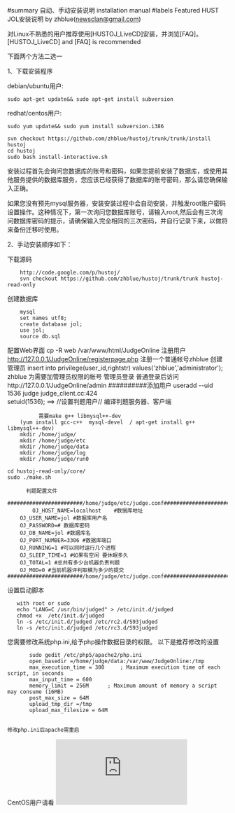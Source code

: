 #summary 自动、手动安装说明 installation manual
#labels Featured
HUST JOL安装说明 
	by zhblue(newsclan@gmail.com)

对Linux不熟悉的用户推荐使用[HUSTOJ_LiveCD]安装，并浏览[FAQ]。
[HUSTOJ_LiveCD] and [FAQ] is recommended

下面两个方法二选一

1、下载安装程序

debian/ubuntu用户:
```
sudo apt-get update&& sudo apt-get install subversion 
```
redhat/centos用户:
```
sudo yum update&& sudo yum install subversion.i386
```

```
svn checkout https://github.com/zhblue/hustoj/trunk/trunk/install  hustoj
cd hustoj
sudo bash install-interactive.sh

```

安装过程首先会询问您数据库的账号和密码，如果您提前安装了数据库，或使用其他服务提供的数据库服务，您应该已经获得了数据库的账号密码，那么请您确保输入正确。

如果您没有预先mysql服务器，安装安装过程中会自动安装，并触发root账户密码设置操作。这种情况下，第一次询问您数据库账号，请输入root,然后会有三次询问数据库密码的提示，请确保输入完全相同的三次密码，并自行记录下来，以做将来备份迁移时使用。


2、手动安装顺序如下：

下载源码
```
	http://code.google.com/p/hustoj/
	svn checkout https://github.com/zhblue/hustoj/trunk/trunk hustoj-read-only
```
创建数据库
```
	mysql
	set names utf8; 
	create database jol;
	use jol;
	source db.sql
```
配置Web界面
        cp -R web /var/www/html/JudgeOnline
注册用户
	http://127.0.0.1/JudgeOnline/registerpage.php
	注册一个普通帐号zhblue
创建管理员
    insert into privilege(user_id,rightstr) values('zhblue','administrator');
    zhblue 为需要加管理员权限的帐号
管理员登录
          普通登录后访问http://127.0.0.1/JudgeOnline/admin
##########添加用户
useradd --uid 1536 judge
judge_client.cc:424  
        setuid(1536);       ==>       //设置判题用户//
编译判题服务器、客户端

```
          需要make g++ libmysql++-dev 
	(yum install gcc-c++  mysql-devel  / apt-get install g++ libmysql++-dev)
    mkdir /home/judge/
    mkdir /home/judge/etc
    mkdir /home/judge/data
    mkdir /home/judge/log
    mkdir /home/judge/run0

cd hustoj-read-only/core/
sudo ./make.sh
```

          判题配置文件 
```
########################/home/judge/etc/judge.conf###########################
    	OJ_HOST_NAME=localhost    #数据库地址
	OJ_USER_NAME=jol #数据库用户名
	OJ_PASSWORD=# 数据库密码
	OJ_DB_NAME=jol #数据库名
	OJ_PORT_NUMBER=3306 #数据库端口
	OJ_RUNNING=1 #可以同时运行几个进程
	OJ_SLEEP_TIME=1 #如果有空闲 要休眠多久
	OJ_TOTAL=1 #总共有多少台机器负责判题
	OJ_MOD=0 #当前机器评判取模为多少的提交
########################/home/judge/etc/judge.conf###########################
```
设置启动脚本
```
   with root or sudo
   echo "LANG=C /usr/bin/judged" > /etc/init.d/judged
   chmod +x  /etc/init.d/judged
   ln -s /etc/init.d/judged /etc/rc2.d/S93judged
   ln -s /etc/init.d/judged /etc/rc3.d/S93judged
```

您需要修改系统php.ini,给予php操作数据目录的权限。 以下是推荐修改的设置
```
       sudo gedit /etc/php5/apache2/php.ini 
       open_basedir =/home/judge/data:/var/www/JudgeOnline:/tmp  
       max_execution_time = 300     ; Maximum execution time of each script, in seconds
       max_input_time = 600 
       memory_limit = 256M      ; Maximum amount of memory a script may consume (16MB)
       post_max_size = 64M
       upload_tmp_dir =/tmp
       upload_max_filesize = 64M
      
```
    修改php.ini后apache需重启 

CentOS用户请看 ![CentOS](https://github.com/zhblue/hustoj/blob/master/wiki/CentOS.md)
